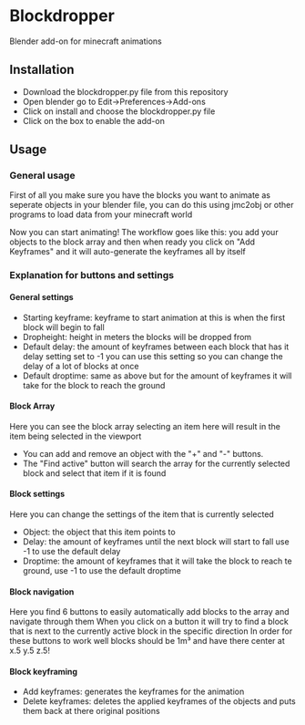 # Blockdropper
Blender add-on for minecraft animations

## Installation

* Download the blockdropper.py file from this repository
* Open blender go to Edit->Preferences->Add-ons
* Click on install and choose the blockdropper.py file
* Click on the box to enable the add-on

## Usage

### General usage

First of all you make sure you have the blocks you want to animate
as seperate objects in your blender file, you can do this using jmc2obj
or other programs to load data from your minecraft world

Now you can start animating!
The workflow goes like this: you add your objects to the block array and
then when ready you click on "Add Keyframes" and it will auto-generate the
keyframes all by itself

### Explanation for buttons and settings

#### General settings

* Starting keyframe: keyframe to start animation at this is when the first block will begin to fall
* Dropheight: height in meters the blocks will be dropped from
* Default delay: the amount of keyframes between each block that has it delay setting set to -1 you can use this setting so you can change the delay of a lot of blocks at once
* Default droptime: same as above but for the amount of keyframes it will take for the block to reach the ground

#### Block Array

Here you can see the block array selecting an item here will result in the item being selected in the viewport

* You can add and remove an object with the "+" and "-" buttons.
* The "Find active" button will search the array for the currently selected block and select that item if it is found

#### Block settings

Here you can change the settings of the item that is currently selected

* Object: the object that this item points to
* Delay: the amount of keyframes until the next block will start to fall use -1 to use the default delay
* Droptime: the amount of keyframes that it will take the block to reach te ground, use -1 to use the default droptime

#### Block navigation

Here you find 6 buttons to easily automatically add blocks to the array and navigate through them
When you click on a button it will try to find a block that is next to the currently active block in the specific direction
In order for these buttons to work well blocks should be 1m³ and have there center at x.5 y.5 z.5!

#### Block keyframing

* Add keyframes: generates the keyframes for the animation
* Delete keyframes: deletes the applied keyframes of the objects and puts them back at there original positions


